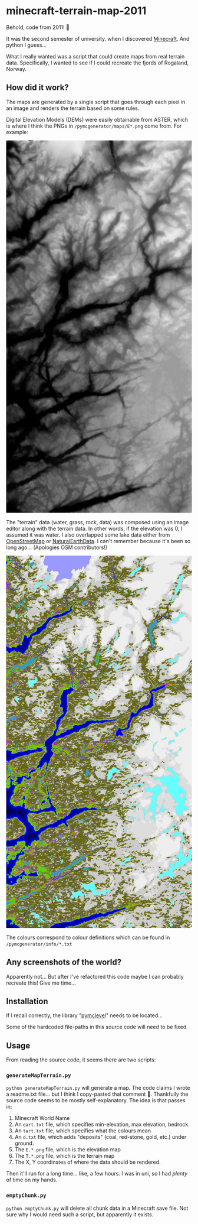 # minecraft-terrain-map-2011

Behold, code from 2011! 🤢

It was the second semester of university, when I discovered [Minecraft]. And
python I guess...

What I really wanted was a script that could create maps from real
terrain data. Specifically, I wanted to see if I could recreate the fjords of
Rogaland, Norway.

## How did it work?

The maps are generated by a single script that goes through each pixel in an
image and renders the terrain based on some rules.

Digital Elevation Models (DEMs) were easily obtainable from ASTER, which is
where I think the PNGs in `/pymcgenerator/maps/E*.png` come from. For example:

![Elevation data](pymcgenerator/maps/E.59.006.png)

The "terrain" data (water, grass, rock, data) was composed using an image
editor along with the terrain data. In other words, if the elevation was 0, I
assumed it was water. I also overlapped some lake data either from
[OpenStreetMap] or [NaturalEarthData]. I can't remember because it's been so
long ago... (Apologies OSM contributors!)

![Terrain data](pymcgenerator/maps/T.59.006.png)

The colours correspond to colour definitions which can be found in
`/pymcgenerator/info/*.txt`

## Any screenshots of the world?

Apparently not... But after I've refactored this code maybe I can probably
recreate this! Give me time...

## Installation

If I recall correctly, the library "[pymclevel]" needs to be located...

Some of the hardcoded file-paths in this source code will need to be fixed.

## Usage

From reading the source code, it seems there are two scripts:

### `generateMapTerrain.py`

`python generateMapTerrain.py` will generate a map. The code claims I wrote a
readme.txt file... but I think I copy-pasted that comment 🤦. Thankfully the
source code seems to be mostly self-explanatory. The idea is that passes in:

1. Minecraft World Name
2. An `eart.txt` file, which specifies min-elevation, max elevation, bedrock.
3. An `tart.txt` file, which specifies what the colours mean
4. An `d.txt` file, which adds "deposits" (coal, red-stone, gold, etc.) under
   ground.
5. The `E.*.png` file, which is the elevation map
6. The `T.*.png` file, which is the terrain map
7. The X, Y coordinates of where the data should be rendered.

Then it'll run for a long time... like, a few hours. I was in uni, so I had
_plenty_ of time on my hands.

### `emptyChunk.py`

`python emptyChunk.py` will delete all chunk data in a Minecraft save file. Not
sure why I would need such a script, but apparently it exists.

[Minecraft]: https://minecraft.net
[OpenStreetMap]: https://www.openstreetmap.org
[NaturalEarthData]: https://www.naturalearthdata.com
[pymclevel]: https://github.com/Podshot/MCEdit-Unified/tree/master/pymclevel
